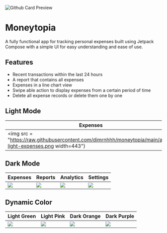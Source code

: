 ![Github Card Preview](https://raw.githubusercontent.com/dimrnhhh/moneytopia/main/art/banner.png?raw=true)

# Moneytopia
A fully functional app for tracking personal expenses built using Jetpack Compose with a simple UI for easy understanding and ease of use.

## Features
- Recent transactions within the last 24 hours
- A report that contains all expenses
- Expenses in a line chart view
- Swipe able action to display expenses from a certain period of time
- Delete all expense records or delete them one by one

## Light Mode
| Expenses                                                                                                    | Reports                                                                                 | Analytics                                                                                 | Settings                                                                                 |
|-------------------------------------------------------------------------------------------------------------|-----------------------------------------------------------------------------------------|-------------------------------------------------------------------------------------------|------------------------------------------------------------------------------------------|
| <img src = "https://raw.githubusercontent.com/dimrnhhh/moneytopia/main/art/1-light-expenses.png width=443") | ![](https://raw.githubusercontent.com/dimrnhhh/moneytopia/main/art/2-light-reports.png) | ![](https://raw.githubusercontent.com/dimrnhhh/moneytopia/main/art/3-light-analytics.png) | ![](https://raw.githubusercontent.com/dimrnhhh/moneytopia/main/art/4-light-settings.png) |

## Dark Mode
| Expenses                                                                                | Reports                                                                                | Analytics                                                                                | Settings                                                                                |
|-----------------------------------------------------------------------------------------|----------------------------------------------------------------------------------------|------------------------------------------------------------------------------------------|-----------------------------------------------------------------------------------------|
| ![](https://raw.githubusercontent.com/dimrnhhh/moneytopia/main/art/1-dark-expenses.png) | ![](https://raw.githubusercontent.com/dimrnhhh/moneytopia/main/art/2-dark-reports.png) | ![](https://raw.githubusercontent.com/dimrnhhh/moneytopia/main/art/3-dark-analytics.png) | ![](https://raw.githubusercontent.com/dimrnhhh/moneytopia/main/art/4-dark-settings.png) |

## Dynamic Color
| Light Green                                                                                            | Light Pink                                                                                              | Dark Orange                                                                                            | Dark Purple                                                                                            |
|--------------------------------------------------------------------------------------------------------|---------------------------------------------------------------------------------------------------------|--------------------------------------------------------------------------------------------------------|--------------------------------------------------------------------------------------------------------|
| ![](https://raw.githubusercontent.com/dimrnhhh/moneytopia/main/art/1-light-dynamic-color-expenses.png) | ![](https://raw.githubusercontent.com/dimrnhhh/moneytopia/main/art/2-light-dynamic-color-analytics.png) | ![](https://raw.githubusercontent.com/dimrnhhh/moneytopia/main/art/3-dark-dynamic-color-expenses.png?) | ![](https://raw.githubusercontent.com/dimrnhhh/moneytopia/main/art/4-dark-dynamic-color-analytics.png) |
